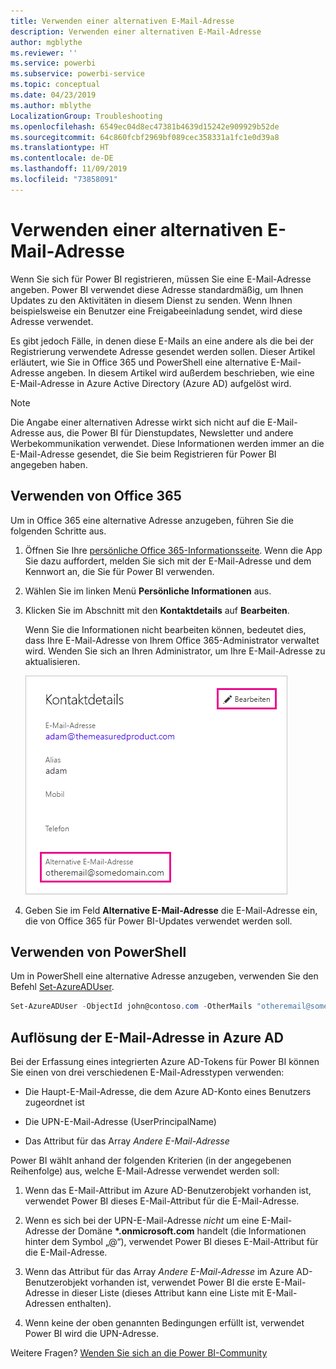 ```yaml
---
title: Verwenden einer alternativen E-Mail-Adresse
description: Verwenden einer alternativen E-Mail-Adresse
author: mgblythe
ms.reviewer: ''
ms.service: powerbi
ms.subservice: powerbi-service
ms.topic: conceptual
ms.date: 04/23/2019
ms.author: mblythe
LocalizationGroup: Troubleshooting
ms.openlocfilehash: 6549ec04d8ec47381b4639d15242e909929b52de
ms.sourcegitcommit: 64c860fcbf2969bf089cec358331a1fc1e0d39a8
ms.translationtype: HT
ms.contentlocale: de-DE
ms.lasthandoff: 11/09/2019
ms.locfileid: "73858091"
---
```

# <a name="use-an-alternate-email-address"></a>Verwenden einer alternativen E-Mail-Adresse

Wenn Sie sich für Power BI registrieren, müssen Sie eine E-Mail-Adresse angeben. Power BI verwendet diese Adresse standardmäßig, um Ihnen Updates zu den Aktivitäten in diesem Dienst zu senden. Wenn Ihnen beispielsweise ein Benutzer eine Freigabeeinladung sendet, wird diese Adresse verwendet.

Es gibt jedoch Fälle, in denen diese E-Mails an eine andere als die bei der Registrierung verwendete Adresse gesendet werden sollen. Dieser Artikel erläutert, wie Sie in Office 365 und PowerShell eine alternative E-Mail-Adresse angeben. In diesem Artikel wird außerdem beschrieben, wie eine E-Mail-Adresse in Azure Active Directory (Azure AD) aufgelöst wird.

> [!NOTE]
> Die Angabe einer alternativen Adresse wirkt sich nicht auf die E-Mail-Adresse aus, die Power BI für Dienstupdates, Newsletter und andere Werbekommunikation verwendet. Diese Informationen werden immer an die E-Mail-Adresse gesendet, die Sie beim Registrieren für Power BI angegeben haben.

## <a name="use-office-365"></a>Verwenden von Office 365

Um in Office 365 eine alternative Adresse anzugeben, führen Sie die folgenden Schritte aus.

1. Öffnen Sie Ihre [persönliche Office 365-Informationsseite](https://portal.office.com/account/#personalinfo). Wenn die App Sie dazu auffordert, melden Sie sich mit der E-Mail-Adresse und dem Kennwort an, die Sie für Power BI verwenden.

1. Wählen Sie im linken Menü **Persönliche Informationen** aus.

1. Klicken Sie im Abschnitt mit den **Kontaktdetails** auf **Bearbeiten**.

    Wenn Sie die Informationen nicht bearbeiten können, bedeutet dies, dass Ihre E-Mail-Adresse von Ihrem Office 365-Administrator verwaltet wird. Wenden Sie sich an Ihren Administrator, um Ihre E-Mail-Adresse zu aktualisieren.

    ![Kontaktdetails](media/service-admin-alternate-email-address-for-power-bi/contact-details.png)

1. Geben Sie im Feld **Alternative E-Mail-Adresse** die E-Mail-Adresse ein, die von Office 365 für Power BI-Updates verwendet werden soll.

## <a name="use-powershell"></a>Verwenden von PowerShell

Um in PowerShell eine alternative Adresse anzugeben, verwenden Sie den Befehl [Set-AzureADUser](/powershell/module/azuread/set-azureaduser/).

```powershell
Set-AzureADUser -ObjectId john@contoso.com -OtherMails "otheremail@somedomain.com"
```

## <a name="email-address-resolution-in-azure-ad"></a>Auflösung der E-Mail-Adresse in Azure AD

Bei der Erfassung eines integrierten Azure AD-Tokens für Power BI können Sie einen von drei verschiedenen E-Mail-Adresstypen verwenden:

* Die Haupt-E-Mail-Adresse, die dem Azure AD-Konto eines Benutzers zugeordnet ist

* Die UPN-E-Mail-Adresse (UserPrincipalName)

* Das Attribut für das Array *Andere E-Mail-Adresse*

Power BI wählt anhand der folgenden Kriterien (in der angegebenen Reihenfolge) aus, welche E-Mail-Adresse verwendet werden soll:

1. Wenn das E-Mail-Attribut im Azure AD-Benutzerobjekt vorhanden ist, verwendet Power BI dieses E-Mail-Attribut für die E-Mail-Adresse.

1. Wenn es sich bei der UPN-E-Mail-Adresse *nicht* um eine E-Mail-Adresse der Domäne **\*.onmicrosoft.com** handelt (die Informationen hinter dem Symbol „\@“), verwendet Power BI dieses E-Mail-Attribut für die E-Mail-Adresse.

1. Wenn das Attribut für das Array *Andere E-Mail-Adresse* im Azure AD-Benutzerobjekt vorhanden ist, verwendet Power BI die erste E-Mail-Adresse in dieser Liste (dieses Attribut kann eine Liste mit E-Mail-Adressen enthalten).

1. Wenn keine der oben genannten Bedingungen erfüllt ist, verwendet Power BI wird die UPN-Adresse.

Weitere Fragen? [Wenden Sie sich an die Power BI-Community](https://community.powerbi.com/)